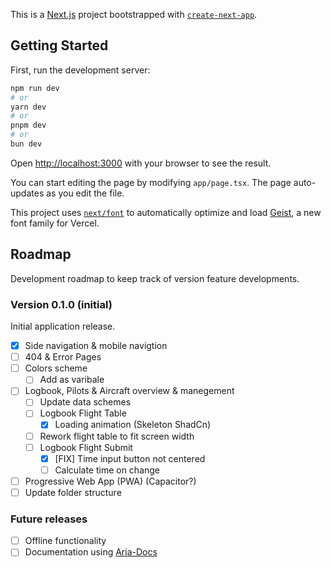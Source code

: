 This is a [Next.js](https://nextjs.org) project bootstrapped with [`create-next-app`](https://nextjs.org/docs/app/api-reference/cli/create-next-app).

## Getting Started

First, run the development server:

```bash
npm run dev
# or
yarn dev
# or
pnpm dev
# or
bun dev
```

Open [http://localhost:3000](http://localhost:3000) with your browser to see the result.

You can start editing the page by modifying `app/page.tsx`. The page auto-updates as you edit the file.

This project uses [`next/font`](https://nextjs.org/docs/app/building-your-application/optimizing/fonts) to automatically optimize and load [Geist](https://vercel.com/font), a new font family for Vercel.

## Roadmap

Development roadmap to keep track of version feature developments.

### Version 0.1.0 (initial)
Initial application release.
- [x] Side navigation & mobile navigtion
- [ ] 404 & Error Pages
- [ ] Colors scheme
  - [ ] Add as varibale
- [ ] Logbook, Pilots & Aircraft overview & manegement
  - [ ] Update data schemes
  - [ ] Logbook Flight Table
    - [x] Loading animation (Skeleton ShadCn)
  - [ ] Rework flight table to fit screen width
  - [ ] Logbook Flight Submit
    - [x] [FIX] Time input button not centered
    - [ ] Calculate time on change
- [ ] Progressive Web App (PWA) (Capacitor?)
- [ ] Update folder structure

### Future releases
- [ ] Offline functionality
- [ ] Documentation using [Aria-Docs](https://github.com/nisabmohd/Aria-Docs)